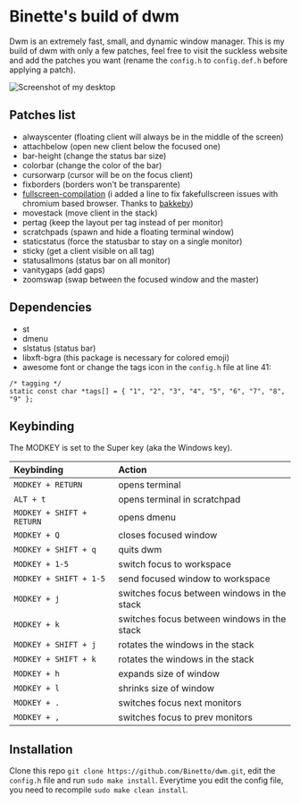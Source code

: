 # Binette's build of dwm

Dwm is an extremely fast, small, and dynamic window manager. This is my build of dwm with only a few patches, feel free to visit the suckless website and add the patches you want (rename the `config.h` to `config.def.h` before applying a patch). 

![Screenshot of my desktop](https://raw.githubusercontent.com/Binetto/dwm/master/screenshot.png)

## Patches list
+ alwayscenter (floating client will always be in the middle of the screen)
+ attachbelow (open new client below the focused one)
+ bar-height (change the status bar size)
+ colorbar (change the color of the bar)
+ cursorwarp (cursor will be on the focus client)
+ fixborders (borders won't be transparente)
+ [fullscreen-compilation](https://github.com/paniash/dwm/blob/master/patches/dwm-fullscreen-compilation-6.2.diff) (i added a line to fix fakefullscreen issues with chromium based browser. Thanks to [bakkeby](https://github.com/bakkeby))
+ movestack (move client in the stack)
+ pertag (keep the layout per tag instead of per monitor)
+ scratchpads (spawn and hide a floating terminal window)
+ staticstatus (force the statusbar to stay on a single monitor)
+ sticky (get a client visible on all tag)
+ statusallmons (status bar on all monitor)
+ vanitygaps (add gaps)
+ zoomswap (swap between the focused window and the master)

## Dependencies
+ st
+ dmenu
+ slstatus (status bar)
+ libxft-bgra (this package is necessary for colored emoji)
+ awesome font or change the tags icon in the `config.h` file at line 41:
``` 
/* tagging */
static const char *tags[] = { "1", "2", "3", "4", "5", "6", "7", "8", "9" }; 
```

## Keybinding
The MODKEY is set to the Super key (aka the Windows key).

| Keybinding | Action |
| :--- | :--- |
| `MODKEY + RETURN` | opens terminal |
| `ALT + t` | opens terminal in scratchpad |
| `MODKEY + SHIFT + RETURN` | opens dmenu |
| `MODKEY + Q` | closes focused window |
| `MODKEY + SHIFT + q` | quits dwm |
| `MODKEY + 1-5` | switch focus to workspace |
| `MODKEY + SHIFT + 1-5` | send focused window to workspace |
| `MODKEY + j` | switches focus between windows in the stack |
| `MODKEY + k` | switches focus between windows in the stack |
| `MODKEY + SHIFT + j` | rotates the windows in the stack |
| `MODKEY + SHIFT + k` | rotates the windows in the stack |
| `MODKEY + h` | expands size of window |
| `MODKEY + l` | shrinks size of window |
| `MODKEY + .` | switches focus next monitors |
| `MODKEY + ,` | switches focus to prev monitors |

## Installation
Clone this repo `git clone https://github.com/Binetto/dwm.git`, edit the `config.h` file and run `sudo make install`.
Everytime you edit the config file, you need to recompile `sudo make clean install`.
